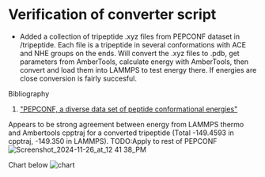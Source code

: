 # Verification of converter script

- Added a collection of tripeptide .xyz files from PEPCONF dataset in /tripeptide. Each file is a tripeptide in several conformations with ACE and NHE groups on the ends. Will convert the .xyz files to .pdb, get parameters from AmberTools, calculate energy with AmberTools, then convert and load them into LAMMPS to test energy there. If energies are close conversion is fairly succesful.


Bibliography  
1. ["PEPCONF, a diverse data set of peptide conformational energies"](https://www.nature.com/articles/sdata2018310)

Appears to be strong agreement between energy from LAMMPS thermo and Ambertools cpptraj for a converted tripeptide (Total -149.4593 in cpptraj, -149.350 in LAMMPS). 
TODO:Apply to rest of PEPCONF 
![Screenshot_2024-11-26_at_12 41 38_PM](https://github.com/user-attachments/assets/a1ab610b-dbf0-4f96-a5d8-d33db27df418)


Chart below
![chart](https://github.com/user-attachments/assets/1072e632-5e9a-42ae-bd9b-59d3a03c9836)
